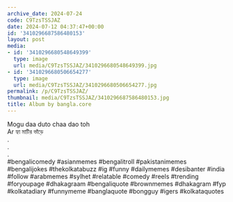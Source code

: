 ```yaml
---
archive_date: 2024-07-24
code: C9TzsTSSJAZ
date: 2024-07-12 04:37:47+00:00
id: '3410296687586480153'
layout: post
media:
- id: '3410296680548649399'
  type: image
  url: media/C9TzsTSSJAZ/3410296680548649399.jpg
- id: '3410296680506654277'
  type: image
  url: media/C9TzsTSSJAZ/3410296680506654277.jpg
permalink: /p/C9TzsTSSJAZ/
thumbnail: media/C9TzsTSSJAZ/3410296687586480153.jpg
title: Album by bangla.core
---
```


Mogu daa duto chaa dao toh  
Ar হ্যা মাটির ভাঁড়ে  
.  
.  
.  
#bengalicomedy #asianmemes #bengalitroll #pakistanimemes #bengalijokes #thekolkatabuzz #ig #funny #dailymemes #desibanter #india #follow #arabmemes #sylhet #relatable #comedy #reels #trending #foryoupage #dhakagraam #bengaliquote #brownmemes #dhakagram #fyp #kolkatadiary #funnymeme #banglaquote #bongguy #igers #kolkataquotes